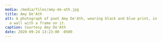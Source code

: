 ```yaml
---
media: /media/files/amy-de-ath.jpg
title: Amy De'Ath
alt: A photograph of poet Amy De'Ath, wearing black and blue print, in front of
  a wall with a frame on it.
caption: Courtesy Amy De'Ath
date: 2020-09-24 13:23:00 -0500
---
```

